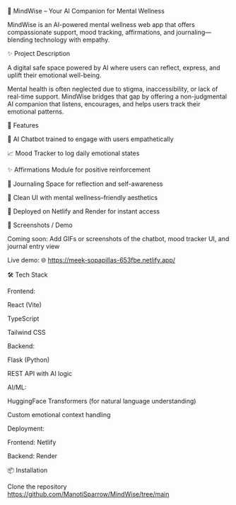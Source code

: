 🧠 MindWise – Your AI Companion for Mental Wellness

MindWise is an AI-powered mental wellness web app that offers compassionate support, mood tracking, affirmations, and journaling—blending technology with empathy.

✨ Project Description

A digital safe space powered by AI where users can reflect, express, and uplift their emotional well-being.

Mental health is often neglected due to stigma, inaccessibility, or lack of real-time support. MindWise bridges that gap by offering a non-judgmental AI companion that listens, encourages, and helps users track their emotional patterns.

🚀 Features

💬 AI Chatbot trained to engage with users empathetically

📈 Mood Tracker to log daily emotional states

✨ Affirmations Module for positive reinforcement

📓 Journaling Space for reflection and self-awareness

🎨 Clean UI with mental wellness–friendly aesthetics

🔗 Deployed on Netlify and Render for instant access

📸 Screenshots / Demo

Coming soon: Add GIFs or screenshots of the chatbot, mood tracker UI, and journal entry view

Live demo: 🌐 https://meek-sopapillas-653fbe.netlify.app/

🛠️ Tech Stack

Frontend:

React (Vite)

TypeScript

Tailwind CSS

Backend:

Flask (Python)

REST API with AI logic

AI/ML:

HuggingFace Transformers (for natural language understanding)

Custom emotional context handling

Deployment:

Frontend: Netlify

Backend: Render

📦 Installation

Clone the repository
https://github.com/ManotiSparrow/MindWise/tree/main
